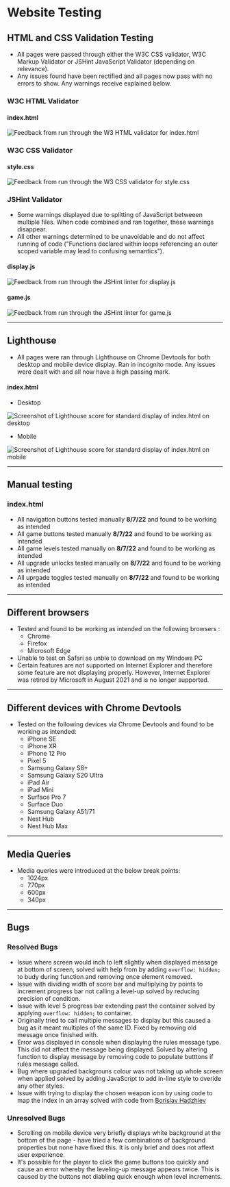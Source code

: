 # Website Testing

## HTML and CSS Validation Testing

- All pages were passed through either the W3C CSS validator, W3C Markup Validator or JSHint JavaScript Validator (depending on relevance).
- Any issues found have been rectified and all pages now pass with no errors to show. Any warnings receive explained below.

###  W3C HTML Validator

#### index.html
![Feedback from run through the W3 HTML validator for index.html](/assets/images/index-w3c-result.png)

###  W3C CSS Validator

#### style.css
![Feedback from run through the W3 CSS validator for style.css](/assets/images/css-w3c-result.png)

###  JSHint Validator
- Some warnings displayed due to splitting of JavaScript betweeen multiple files. When code combined and ran together, these warnings disappear.
- All other warnings determined to be unavoidable and do not affect running of code ("Functions declared within loops referencing an outer scoped variable may lead to confusing semantics").

#### display.js
![Feedback from run through the JSHint linter for display.js](/assets/images/display-jshint-result.png)

#### game.js
![Feedback from run through the JSHint linter for game.js](/assets/images/game-jshint-result.png)

---
## Lighthouse
- All pages were ran through Lighthouse on Chrome Devtools for both desktop and mobile device display. Ran in incognito mode. Any issues were dealt with and all now have a high passing mark.

#### index.html
- Desktop

![Screenshot of Lighthouse score for standard display of index.html on desktop](/assets/images/index-desktop.png)

- Mobile

![Screenshot of Lighthouse score for standard display of index.html on mobile](/assets/images/index-mobile.png)

---
## Manual testing

### index.html
- All navigation buttons tested manually **8/7/22** and found to be working as intended
- All game buttons tested manually **8/7/22** and found to be working as intended
- All game levels tested manually on **8/7/22** and found to be working as intended
- All upgrade unlocks tested manually on **8/7/22** and found to be working as intended
- All uprgade toggles tested manually on **8/7/22** and found to be working as intended

---
## Different browsers
- Tested and found to be working as intended on the following browsers :
    - Chrome
    - Firefox
    - Microsoft Edge
- Unable to test on Safari as unble to download on my Windows PC
- Certain features are not supported on Internet Explorer and therefore some feature are not displaying properly. However, Internet Explorer was retired by Microsoft in August 2021 and is no longer supported.

---
## Different devices with Chrome Devtools
- Tested on the following devices via Chrome Devtools and found to be working as intended:
    - iPhone SE
    - iPhone XR
    - iPhone 12 Pro
    - Pixel 5
    - Samsung Galaxy S8+
    - Samsung Galaxy S20 Ultra
    - iPad Air
    - iPad Mini
    - Surface Pro 7
    - Surface Duo 
    - Samsung Galaxy A51/71
    - Nest Hub
    - Nest Hub Max

---
## Media Queries
- Media queries were introduced at the below break points:
    - 1024px
    - 770px
    - 600px
    - 340px

---
## Bugs
### Resolved Bugs
- Issue where screen would inch to left slightly when displayed message at bottom of screen, solved with help from by adding `overflow: hidden;` to budy during function and removing once element removed.
- Issue with dividing width of score bar and multiplying by points to increment progress bar not calling a level-up solved by reducing precision of condition.
- Issue with level 5 progress bar extending past the container solved by applying `overflow: hidden;` to container.
- Originally tried to call multiple messages to display but this caused a bug as it meant multiples of the same ID. Fixed by removing old message once finished with.
- Error was displayed in console when displaying the rules message type. This did not affect the message being displayed. Solved by altering function to display message by removing code to populate butttons if rules message called.
- Bug where upgraded backgrouns colour was not taking up whole screen when applied solved by adding JavaScript to add in-line style to overide any other styles.
- Issue with trying to display the chosen weapon icon by using code to map the index in an array solved with code from [Borislav Hadzhiev](https://bobbyhadz.com/blog/javascript-array-find-index-of-object-by-property)

### Unresolved Bugs
- Scrolling on mobile device very briefly displays white background at the bottom of the page - have tried a few combinations of background properties but none have fixed this. It is only brief and does not affext user experience.
- It's possible for the player to click the game buttons too quickly and cause an error whereby the leveling-up message appears twice. This is caused by the buttons not diabling quick enough when level increments.

